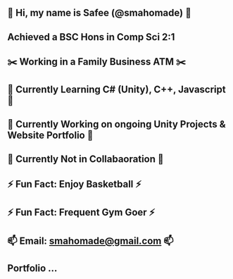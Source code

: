 ## 👋 Hi, my name is Safee (@smahomade) 👋
## Achieved a BSC Hons in Comp Sci 2:1
## :scissors: Working in a Family Business ATM :scissors:
## 🌱 Currently Learning C# (Unity), C++, Javascript 🌱
## 🔭 Currently Working on ongoing Unity Projects & Website Portfolio 🔭
## 👯 Currently Not in Collabaoration 👯
## ⚡ Fun Fact: Enjoy Basketball ⚡
## ⚡ Fun Fact: Frequent Gym Goer ⚡
## 📫 Email: smahomade@gmail.com 📫
## Portfolio ... 




<!--
**smahomade/smahomade** is a ✨ _special_ ✨ repository because its `README.md` (this file) appears on your GitHub profile.

Here are some ideas to get you started:

- 🔭 I’m currently working on ...
- 🌱 I’m currently learning ...
- 👯 I’m looking to collaborate on ...
- 🤔 I’m looking for help with ...
- 💬 Ask me about ...
- 📫 How to reach me: ...
- 😄 Pronouns: ...
- ⚡ Fun fact: ...
-->
